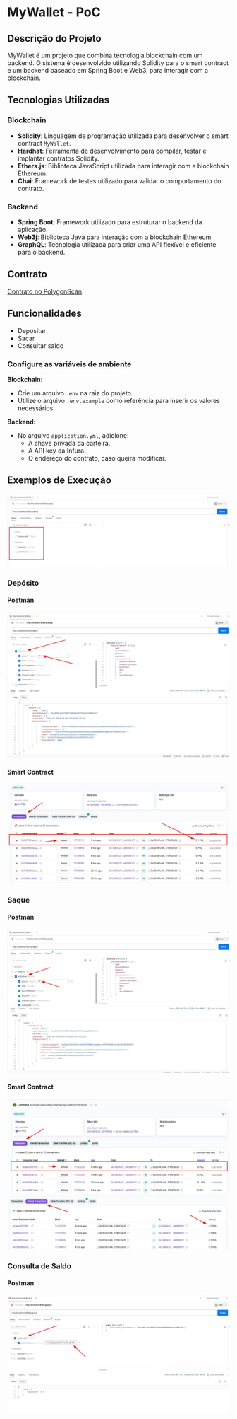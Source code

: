 # MyWallet - PoC

## Descrição do Projeto

MyWallet é um projeto que combina tecnologia blockchain com um backend. O sistema é desenvolvido utilizando Solidity para o smart contract e um backend baseado em Spring Boot e Web3j para interagir com a blockchain.

## Tecnologias Utilizadas

### Blockchain
- **Solidity**: Linguagem de programação utilizada para desenvolver o smart contract `MyWallet`.
- **Hardhat**: Ferramenta de desenvolvimento para compilar, testar e implantar contratos Solidity.
- **Ethers.js**: Biblioteca JavaScript utilizada para interagir com a blockchain Ethereum.
- **Chai**: Framework de testes utilizado para validar o comportamento do contrato.

### Backend
- **Spring Boot**: Framework utilizado para estruturar o backend da aplicação.
- **Web3j**: Biblioteca Java para interação com a blockchain Ethereum.
- **GraphQL**: Tecnologia utilizada para criar uma API flexível e eficiente para o backend.

## Contrato
[Contrato no PolygonScan](https://amoy.polygonscan.com/address/0x2D347c4A1e16Aac556F0aCDa1c24833f793CDe39#code)

## Funcionalidades
- Depositar
- Sacar
- Consultar saldo

### Configure as variáveis de ambiente

**Blockchain:**
   - Crie um arquivo `.env` na raiz do projeto.
   - Utilize o arquivo `.env.example` como referência para inserir os valores necessários.
   
**Backend:**
- No arquivo `application.yml`, adicione:
  - A chave privada da carteira.
  - A API key da Infura.
  - O endereço do contrato, caso queira modificar.

 ## Exemplos de Execução

 ![Postman](img/postman/001.jpeg)

### Depósito
#### Postman
![Depósito - Postman](img/postman/002.jpeg)

#### Smart Contract
![Depósito - Smart Contract](img/contract/002-web3.jpeg)

### Saque
#### Postman
![Saque - Postman](img/postman/003-1.jpeg)

#### Smart Contract
![Saque - Smart Contract](img/contract/003-2-web3.jpeg)
![Saque - Smart Contract](img/contract/003-3-web3.jpeg)

### Consulta de Saldo
#### Postman
![Consulta de Saldo - Postman](img/postman/004.jpeg)
